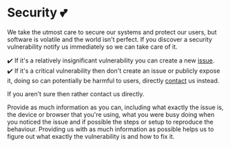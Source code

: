 # Security 💕

We take the utmost care to secure our systems and protect our users, but software is volatile and the world isn't perfect.  If you discover a security vulnerability notify us immediately so we can take care of it.

✔️ If it's a relatively insignificant vulnerability you can create a new [issue](https://github.com/miamatriarx/miamatriarx/issues).\
✔️ If it's a critical vulnerability then don't create an issue or publicly expose it, doing so can potentially be harmful to users, directly [contact](https://github.com/miamatriarx/miamatriarx/blob/main/support.md) us instead.

If you aren't sure then rather contact us directly.

Provide as much information as you can, including what exactly the issue is, the device or browser that you're using, what you were busy doing when you noticed the issue and if possible the steps or setup to reproduce the behaviour.  Providing us with as much information as possible helps us to figure out what exactly the vulnerability is and how to fix it.
